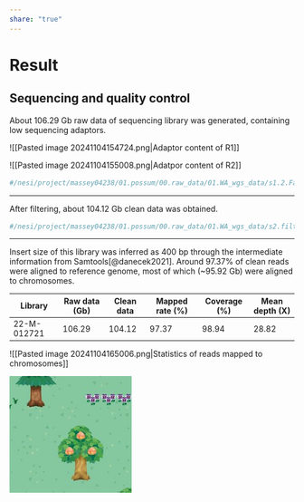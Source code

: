 ```yaml
---
share: "true"
---
```

# Result

## Sequencing and quality control

About 106.29 Gb raw data of sequencing library was generated, containing low sequencing adaptors.

![[Pasted image 20241104154724.png|Adaptor content of R1]]

![[Pasted image 20241104155008.png|Adatpor content of R2]]


```bash
#/nesi/project/massey04238/01.possum/00.raw_data/01.WA_wgs_data/s1.2.Fastqc_out
```

---
After filtering, about 104.12 Gb clean data was obtained.


```bash
#/nesi/project/massey04238/01.possum/00.raw_data/01.WA_wgs_data/s2.filtered
```

---
Insert size of this library was inferred as 400 bp through the intermediate information from Samtools[@danecek2021].  Around 97.37% of clean reads were aligned to reference genome, most of which (~95.92 Gb) were aligned to chromosomes.

| Library     | Raw data (Gb) | Clean data | Mapped rate (%) | Coverage (%) | Mean depth (X) |
| ----------- | ------------- | ---------- | --------------- | ------------ | -------------- |
| 22-M-012721 | 106.29        | 104.12     | 97.37           | 98.94        | 28.82          |

![[Pasted image 20241104165006.png|Statistics of reads mapped to chromosomes]] 


![hello](https://raw.githubusercontent.com/kmanchuan/UploadImages/main/17307573220007i1rnm.png)


